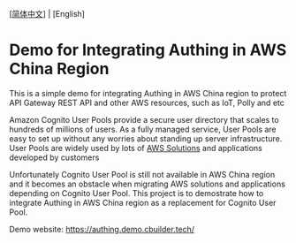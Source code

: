 [[简体中文](README.md)] | [English]

# Demo for Integrating Authing in AWS China Region

This is a simple demo for integrating Authing in AWS China region to protect API Gateway REST API and other AWS resources, such as IoT, Polly and etc

Amazon Cognito User Pools provide a secure user directory that scales to hundreds of millions of users. As a fully managed service, User Pools are easy to set up without any worries about standing up server infrastructure. User Pools are widely used by lots of [AWS Solutions](https://aws.amazon.com/solutions/) and applications developed by customers

Unfortunately Cognito User Pool is still not available in AWS China region and it becomes an obstacle when migrating AWS solutions and applications depending on Cognito User Pool. This project is to demostrate how to integrate Authing in AWS China region as a replacement for Cognito User Pool.

Demo website:
https://authing.demo.cbuilder.tech/


